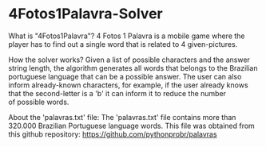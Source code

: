 # 4Fotos1Palavra-Solver
What is "4Fotos1Palavra"?
    4 Fotos 1 Palavra is a mobile game where the player has to find out a single word that is related to 4 given-pictures.

How the solver works?
   Given a list of possible characters and the answer string length, the algorithm generates all words that belongs to the Brazilian portuguese language that can
   be a possible answer.
   The user can also inform already-known characters, for example, if the user already knows that the second-letter is a 'b' it can inform it to reduce the number   
   of possible words.

About the 'palavras.txt' file:
    The 'palavras.txt' file contains more than 320.000 Brazilian Portuguese language words.
    This file was obtained from this github repository: https://github.com/pythonprobr/palavras


